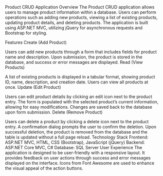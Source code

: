 Product CRUD Application
Overview
The Product CRUD application allows users to manage product information within a database. Users can perform operations such as adding new products, viewing a list of existing products, updating product details, and deleting products. The application is built using ASP.NET MVC, utilizing jQuery for asynchronous requests and Bootstrap for styling.

Features
Create (Add Product)

Users can add new products through a form that includes fields for product name and description.
Upon submission, the product is stored in the database, and success or error messages are displayed.
Read (View Products)

A list of existing products is displayed in a tabular format, showing product ID, name, description, and creation date.
Users can view all products at once.
Update (Edit Product)

Users can edit product details by clicking an edit icon next to the product entry.
The form is populated with the selected product’s current information, allowing for easy modifications.
Changes are saved back to the database upon form submission.
Delete (Remove Product)

Users can delete a product by clicking a delete icon next to the product entry.
A confirmation dialog prompts the user to confirm the deletion.
Upon successful deletion, the product is removed from the database and the table is updated without a full page reload.
Technology Stack
Frontend: ASP.NET MVC, HTML, CSS (Bootstrap), JavaScript (jQuery)
Backend: ASP.NET Core MVC, C#
Database: SQL Server
User Experience
The application is designed to be user-friendly with a responsive layout.
It provides feedback on user actions through success and error messages displayed on the interface.
Icons from Font Awesome are used to enhance the visual appeal of the action buttons.
